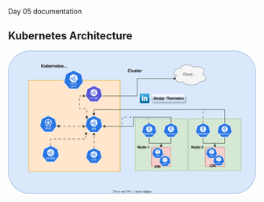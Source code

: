 Day 05 documentation

## Kubernetes Architecture

![image](https://github.com/Sanjaythanneeru/CKA/blob/main/Day-05/K8s_architecture.svg)
